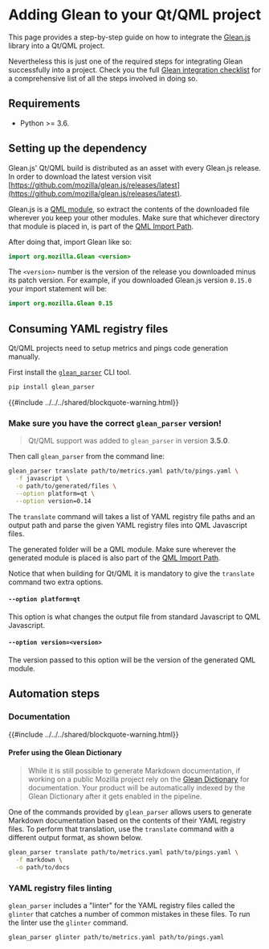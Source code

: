 # Adding Glean to your Qt/QML project

This page provides a step-by-step guide on how to integrate the [Glean.js](https://github.com/mozilla/glean.js/) library into a Qt/QML project.

Nevertheless this is just one of the required steps for integrating Glean successfully into a project. Check you the full [Glean integration checklist](./index.md) for a comprehensive list of all the steps involved in doing so.

## Requirements

* Python >= 3.6.

## Setting up the dependency

Glean.js' Qt/QML build is distributed as an asset with every Glean.js release. In order to download
the latest version visit [https://github.com/mozilla/glean.js/releases/latest](https://github.com/mozilla/glean.js/releases/latest).

Glean.js is a [QML module](https://doc.qt.io/qt-5/qtqml-modules-topic.html),
so extract the contents of the downloaded file wherever you keep your other modules.
Make sure that whichever directory that module is placed in, is part of the
[QML Import Path](https://doc.qt.io/qt-5/qtqml-syntax-imports.html#qml-import-path).

After doing that, import Glean like so:

```qml
import org.mozilla.Glean <version>
```

The `<version>` number is the version of the release you downloaded minus its patch version.
For example, if you downloaded Glean.js version `0.15.0` your import statement will be:

```qml
import org.mozilla.Glean 0.15
```

## Consuming YAML registry files

Qt/QML projects need to setup metrics and pings code generation manually.

First install the [`glean_parser`](https://mozilla.github.io/glean_parser/) CLI tool.

```bash
pip install glean_parser
```

{{#include ../../../shared/blockquote-warning.html}}

### Make sure you have the correct `glean_parser` version!

> Qt/QML support was added to `glean_parser` in version **3.5.0**.

Then call `glean_parser` from the command line:

```bash
glean_parser translate path/to/metrics.yaml path/to/pings.yaml \
  -f javascript \
  -o path/to/generated/files \
  --option platform=qt \
  --option version=0.14
```

The `translate` command will takes a list of YAML registry file paths and an output path and parse
the given YAML registry files into QML Javascript files.

The generated folder will be a QML module. Make sure wherever the generated module is placed is also
part of the [QML Import Path](https://doc.qt.io/qt-5/qtqml-syntax-imports.html#qml-import-path).

Notice that when building for Qt/QML it is mandatory to give the `translate` command two extra options.

#### `--option platform=qt`

This option is what changes the output file from standard Javascript to QML Javascript.

#### `--option version=<version>`

The version passed to this option will be the version of the generated QML module.

## Automation steps

### Documentation

{{#include ../../../shared/blockquote-warning.html}}

#### Prefer using the Glean Dictionary

> While it is still possible to generate Markdown documentation, if working on a public Mozilla project rely on the [Glean Dictionary] for documentation.
> Your product will be automatically indexed by the Glean Dictionary after it gets enabled in the pipeline.

One of the commands provided by `glean_parser` allows users to generate Markdown documentation based
on the contents of their YAML registry files. To perform that translation, use the `translate` command
with a different output format, as shown below.

```bash
glean_parser translate path/to/metrics.yaml path/to/pings.yaml \
  -f markdown \
  -o path/to/docs
```

### YAML registry files linting

`glean_parser` includes a "linter" for the YAML registry files called the `glinter` that catches a
number of common mistakes in these files. To run the linter use the `glinter` command.

```bash
glean_parser glinter path/to/metrics.yaml path/to/pings.yaml
```

[Glean Dictionary]: https://dictionary.telemetry.mozilla.org

